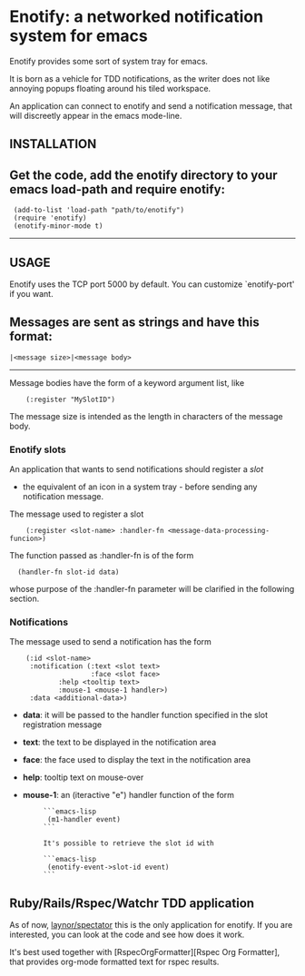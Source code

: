 # Enotify: a networked notification system for emacs

Enotify provides some sort of system tray for emacs.

It is born as a vehicle for TDD notifications, as the writer does not like annoying popups floating around his tiled workspace.

An application can connect to enotify and send a notification message, that will discreetly appear in the emacs mode-line.

## INSTALLATION 
Get the code, add the enotify directory to your emacs load-path and require enotify:
------------------------------
     (add-to-list 'load-path "path/to/enotify")
     (require 'enotify)
     (enotify-minor-mode t)
-------------------------------

## USAGE
Enotify uses the TCP port 5000 by default. You can customize `enotify-port' if you want.

Messages are sent as strings and have this format:
----------------
    |<message size>|<message body>
----------------

Message bodies have the form of a keyword argument list, like 
```emacs lisp
	(:register "MySlotID")
```
The message size is intended as the length in characters of the message body.

### Enotify slots

An application that wants to send notifications should register a *slot*
- the equivalent of an icon in a system tray - before sending any notification message.

The message used to register a slot
```emacs_lisp
	(:register <slot-name> :handler-fn <message-data-processing-funcion>)
```

The function passed as :handler-fn is of the form
```elisp
  (handler-fn slot-id data)
```
whose purpose of the :handler-fn parameter will be clarified in the following section.

### Notifications

The message used to send a notification has the form 
```emacs-lisp
	(:id <slot-name>
	 :notification (:text <slot text>
	                :face <slot face>
			:help <tooltip text>
			:mouse-1 <mouse-1 handler>)
	 :data <additional-data>)
```

- **data**: it will be passed to the handler function specified in the slot registration message
- **text**: the text to be displayed in the notification area
- **face**: the face used to display the text in the notification area
- **help**: tooltip text on mouse-over
- **mouse-1**: an (iteractive "e") handler function of the form 

  	       ```emacs-lisp
			(m1-handler event)            
	       ```

	       It's possible to retrieve the slot id with

	       ```emacs-lisp
			(enotify-event->slot-id event)
	       ```

## Ruby/Rails/Rspec/Watchr TDD application
As of now, [laynor/spectator][laynor/spectator] this is the only application for enotify.
If you are interested, you can look at the code and see how does it work.

It's best used together with [RspecOrgFormatter][Rspec Org Formatter], that provides
org-mode formatted text for rspec results.

[laynor/spectator]: https://github.com/laynor/spectator
[RspecOrgFormatter]: https://github.com/laynor/rspec_org_formatter

